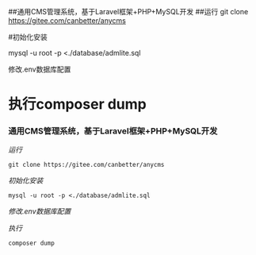 ##通用CMS管理系统，基于Laravel框架+PHP+MySQL开发
##运行
git clone https://gitee.com/canbetter/anycms

#初始化安装

mysql -u root -p <./database/admlite.sql

修改.env数据库配置

执行composer dump
=======

### 通用CMS管理系统，基于Laravel框架+PHP+MySQL开发

 _运行_ 

`git clone https://gitee.com/canbetter/anycms`

 _初始化安装_ 

`mysql -u root -p <./database/admlite.sql`

 _修改.env数据库配置_ 

 _执行_ 

`composer dump`

